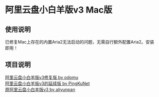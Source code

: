 # 阿里云盘小白羊版v3 Mac版
## 使用说明
已修复Mac上存在的内置Aria2无法启动的问题，无需自行额外配置Aria2。安装即用！

## 项目说明
[阿里云盘小白羊版v3修复版 by odomu](https://github.com/odomu/aliyunpan)
<br>
[阿里云盘小白羊版v3的延续版 by PingKuNet](https://github.com/PingKuNet/aliyunpan)
<br>
[原阿里云盘小白羊版v3 by aliyunpan](https://github.com/liupan1890/aliyunpan)